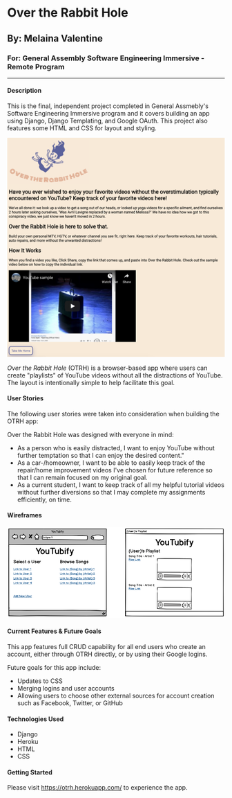 # Over the Rabbit Hole
## By: Melaina Valentine
### For: General Assembly Software Engineering Immersive - Remote Program
---
#### Description
This is the final, independent project completed in General Assmebly's Software Engineering Immersive program and it covers building an app using Django, Django Templating, and Google OAuth. This project also features some HTML and CSS for layout and styling.

![image](planning/OTRH_About.png)

_Over the Rabbit Hole_ (OTRH) is a browser-based app where users can create "playlists" of YouTube videos without all the distractions of YouTube. The layout is intentionally simple to help facilitate this goal.

#### User Stories
The following user stories were taken into consideration when building the OTRH app:

Over the Rabbit Hole was designed with everyone in mind:

* As a person who is easily distracted, I want to enjoy YouTube without further temptation so that I can enjoy the desired content."
* As a car-/homeowner, I want to be able to easily keep track of the repair/home improvement videos I've chosen for future reference so that I can remain focused on my original goal.
* As a current student, I want to keep track of all my helpful tutorial videos without further diversions so that I may complete my assignments efficiently, on time.

#### Wireframes

![image](planning/OTRH_Wireframes.png)

#### Current Features & Future Goals
This app features full CRUD capability for all end users who create an account, either through OTRH directly, or by using their Google logins.

Future goals for this app include:
- Updates to CSS
- Merging logins and user accounts
- Allowing users to choose other external sources for account creation such as Facebook, Twitter, or GitHub

#### Technologies Used

- Django
- Heroku
- HTML
- CSS

#### Getting Started
Please visit https://otrh.herokuapp.com/ to experience the app. 